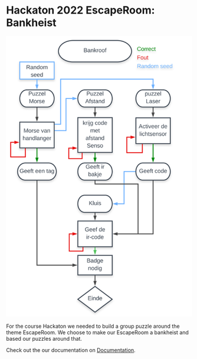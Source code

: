 # Hackaton 2022 EscapeRoom: Bankheist

![Blok schematic of puzzle layout](./images/Hackaton_.svg)

For the course Hackaton we needed to build a group puzzle around the theme EscapeRoom.
We choose to make our EscapeRoom a bankheist and based our puzzles around that.

Check out the our documentation on [Documentation](https://thomasans.github.io/Hackaton_2122_EscapeRoom/).
